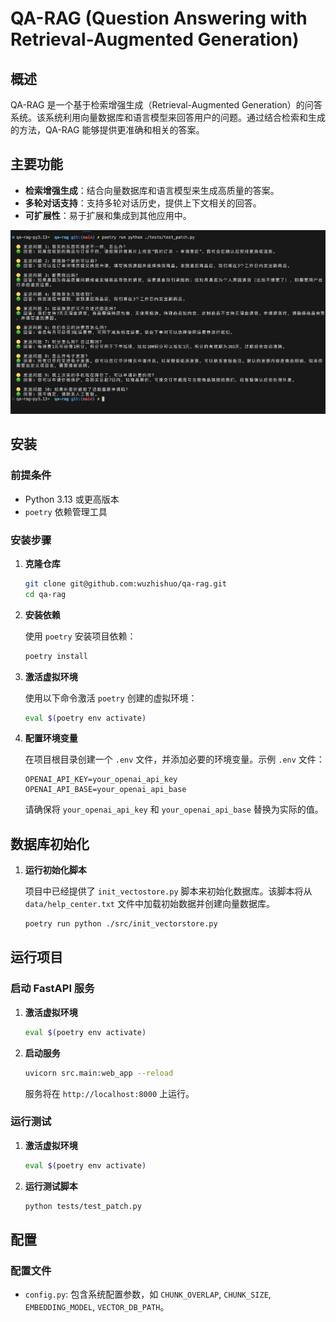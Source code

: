 # QA-RAG (Question Answering with Retrieval-Augmented Generation)

## 概述

QA-RAG 是一个基于检索增强生成（Retrieval-Augmented Generation）的问答系统。该系统利用向量数据库和语言模型来回答用户的问题。通过结合检索和生成的方法，QA-RAG 能够提供更准确和相关的答案。

## 主要功能

- **检索增强生成**：结合向量数据库和语言模型来生成高质量的答案。
- **多轮对话支持**：支持多轮对话历史，提供上下文相关的回答。
- **可扩展性**：易于扩展和集成到其他应用中。

![screenshot](data/screen_shot.png)

## 安装

### 前提条件

- Python 3.13 或更高版本
- `poetry` 依赖管理工具

### 安装步骤

1. **克隆仓库**

   ```bash
   git clone git@github.com:wuzhishuo/qa-rag.git
   cd qa-rag
   ```

2. **安装依赖**

   使用 `poetry` 安装项目依赖：

   ```bash
   poetry install
   ```

3. **激活虚拟环境**

   使用以下命令激活 `poetry` 创建的虚拟环境：

   ```bash
   eval $(poetry env activate)
   ```

4. **配置环境变量**

   在项目根目录创建一个 `.env` 文件，并添加必要的环境变量。示例 `.env` 文件：

   ```env
   OPENAI_API_KEY=your_openai_api_key
   OPENAI_API_BASE=your_openai_api_base
   ```

   请确保将 `your_openai_api_key` 和 `your_openai_api_base` 替换为实际的值。

## 数据库初始化
1. **运行初始化脚本**

   项目中已经提供了 `init_vectostore.py` 脚本来初始化数据库。该脚本将从 `data/help_center.txt` 文件中加载初始数据并创建向量数据库。

   ```bash
   poetry run python ./src/init_vectorstore.py
   ```


## 运行项目

### 启动 FastAPI 服务

1. **激活虚拟环境**

   ```bash
   eval $(poetry env activate)
   ```

2. **启动服务**

   ```bash
   uvicorn src.main:web_app --reload
   ```

   服务将在 `http://localhost:8000` 上运行。

### 运行测试

1. **激活虚拟环境**

   ```bash
   eval $(poetry env activate)
   ```

2. **运行测试脚本**

   ```bash
   python tests/test_patch.py
   ```

## 配置

### 配置文件

- `config.py`: 包含系统配置参数，如 `CHUNK_OVERLAP`, `CHUNK_SIZE`, `EMBEDDING_MODEL`,  `VECTOR_DB_PATH`。


